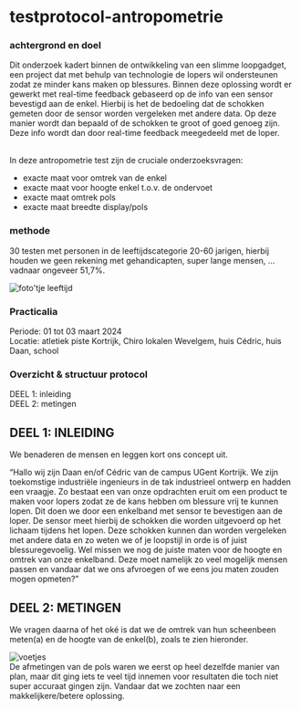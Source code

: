 # testprotocol-antropometrie

### achtergrond en doel

Dit onderzoek kadert binnen de ontwikkeling van een slimme loopgadget, een project dat met behulp van technologie de lopers wil ondersteunen zodat ze minder kans maken op blessures. Binnen deze oplossing wordt er gewerkt met real-time feedback gebaseerd op de info van een sensor bevestigd aan de enkel. Hierbij is het de bedoeling dat de schokken gemeten door de sensor worden vergeleken met andere data. Op deze manier wordt dan bepaald of de schokken te groot of goed genoeg zijn. Deze info wordt dan door real-time feedback meegedeeld met de loper. <br><br> 

In deze antropometrie test zijn de cruciale onderzoeksvragen: 
<ul>
<li>
exacte maat voor omtrek van de enkel 
</li>
<li>
exacte maat voor hoogte enkel t.o.v. de ondervoet 
</li>
<li>
exacte maat omtrek pols
</li>
<li>
exacte maat breedte display/pols 
</li>
</ul>

### methode

30 testen met personen in de leeftijdscategorie 20-60 jarigen, hierbij houden we geen rekening met gehandicapten, super lange mensen, ... vadnaar ongeveer 51,7%.

![foto'tje leeftijd](https://github.com/molleke1/testprotocol-antropometrie/assets/157485350/676a97d0-bec6-41a9-b9b8-886f8f69c30f)

### Practicalia 

Periode: 01 tot 03 maart 2024 <br>
Locatie: atletiek piste Kortrijk, Chiro lokalen Wevelgem, huis Cédric, huis Daan, school

### Overzicht & structuur protocol 

DEEL 1: inleiding <br>
DEEL 2: metingen 

## DEEL 1: INLEIDING 

We benaderen de mensen en leggen kort ons concept uit.  <br>

“Hallo wij zijn Daan en/of Cédric van de campus UGent Kortrijk. We zijn toekomstige industriële ingenieurs in de tak industrieel ontwerp en hadden een vraagje. Zo bestaat een van onze opdrachten eruit om een product te maken voor lopers zodat ze de kans hebben om blessure vrij te kunnen lopen. Dit doen we door een enkelband met sensor te bevestigen aan de loper. De sensor meet hierbij de schokken die worden uitgevoerd op het lichaam tijdens het lopen. Deze schokken kunnen dan worden vergeleken met andere data en zo weten we of je loopstijl in orde is of juist blessuregevoelig. Wel missen we nog de juiste maten voor de hoogte en omtrek van onze enkelband. Deze moet namelijk zo veel mogelijk mensen passen en vandaar dat we ons afvroegen of we eens jou maten zouden mogen opmeten?” 

## DEEL 2: METINGEN 

We vragen daarna of het oké is dat we de omtrek van hun scheenbeen meten(a) en de hoogte van de enkel(b), zoals te zien hieronder.

![voetjes](https://github.com/molleke1/testprotocol-antropometrie/assets/157485350/1f7b534c-1e19-482a-9d76-915836296a2d)
<br>
De afmetingen van de pols waren we eerst op heel dezelfde manier van plan, maar dit ging iets te veel tijd innemen voor resultaten die toch niet super accuraat gingen zijn. Vandaar dat we zochten naar een makkelijkere/betere oplossing.  








 
